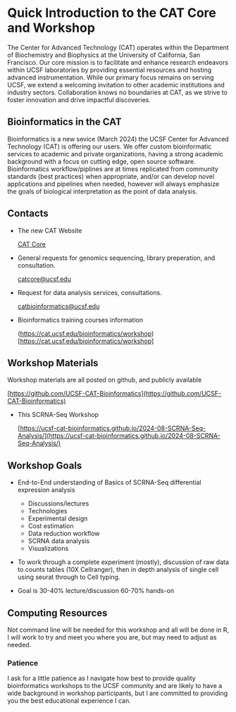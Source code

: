 # Quick Introduction to the CAT Core and Workshop

The Center for Advanced Technology (CAT) operates within the Department of Biochemistry and Biophysics at the University of California, San Francisco. Our core mission is to facilitate and enhance research endeavors within UCSF laboratories by providing essential resources and hosting advanced instrumentation. While our primary focus remains on serving UCSF, we extend a welcoming invitation to other academic institutions and industry sectors. Collaboration knows no boundaries at CAT, as we strive to foster innovation and drive impactful discoveries.

## Bioinformatics in the CAT

Bioinformatics is a new sevice (March 2024) the UCSF Center for Advanced Technology (CAT) is offering our users. We offer custom bioinformatic services to academic and private organizations, having a strong academic background with a focus on cutting edge, open source software. Bioinformatics workflow/piplines are at times replicated from community standards (best practices) when appropriate, and/or can develop novel applications and pipelines when needed, however will always emphasize the goals of biological interpretation as the point of data analysis.

## Contacts

* The new CAT Website
  
  [CAT Core](cat.ucsf.edu)

* General requests for genomics sequencing, library preperation, and consultation.

   [catcore@ucsf.edu](mailto:catcore@ucsf.edu)

* Request for data analysis services, consultations.

   [catbioinformatics@ucsf.edu](mailto:catbioinformatics@ucsf.edu)

* Bioinformatics training courses information

   (https://cat.ucsf.edu/bioinformatics/workshop)[https://cat.ucsf.edu/bioinformatics/workshop]


## Workshop Materials

Workshop materials are all posted on github, and publicly available

   [https://github.com/UCSF-CAT-Bioinformatics](https://github.com/UCSF-CAT-Bioinformatics)


* This SCRNA-Seq Workshop

   [https://ucsf-cat-bioinformatics.github.io/2024-08-SCRNA-Seq-Analysis/](https://ucsf-cat-bioinformatics.github.io/2024-08-SCRNA-Seq-Analysis/)

## Workshop Goals

* End-to-End understanding of Basics of SCRNA-Seq differential expression analysis
  * Discussions/lectures
  * Technologies
  * Experimental design
  * Cost estimation
  * Data reduction workflow
  * SCRNA data analysis
  * Visualizations
  
* To work through a complete experiment (mostly), discussion of raw data to counts tables (10X Cellranger), then in depth analysis of single cell using seurat through to Cell typing.

* Goal is 30-40% lecture/discussion 60-70% hands-on

## Computing Resources

Not command line will be needed for this workshop and all will be done in R, I will work to try and meet you where you are, but may need to adjust as needed.

### Patience

I ask for a little patience as I navigate how best to provide quality bioinformatics workshops to the UCSF community and are likely to have a wide background in workshop participants, but I are committed to providing you the best educational experience I can.

